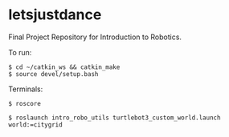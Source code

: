 # letsjustdance
Final Project Repository for Introduction to Robotics. 


To run:

```
$ cd ~/catkin_ws && catkin_make
$ source devel/setup.bash  
```


Terminals:

```
$ roscore
```

```
$ roslaunch intro_robo_utils turtlebot3_custom_world.launch world:=citygrid
```
